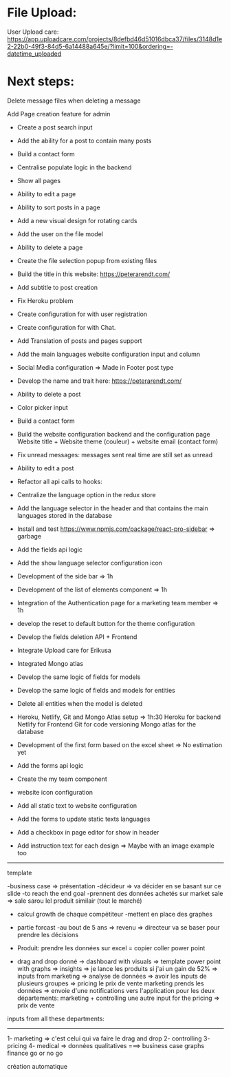 # File Upload:

User Upload care:
https://app.uploadcare.com/projects/8defbd46d51016dbca37/files/3148d1e2-22b0-49f3-84d5-6a14488a645e/?limit=100&ordering=-datetime_uploaded

# Next steps:

Delete message files when deleting a message

Add Page creation feature for admin

- Create a post search input
- Add the ability for a post to contain many posts
- Build a contact form
- Centralise populate logic in the backend
- Show all pages
- Ability to edit a page
- Ability to sort posts in a page
- Add a new visual design for rotating cards
- Add the user on the file model
- Ability to delete a page
- Create the file selection popup from existing files
- Build the title in this website: https://peterarendt.com/
- Add subtitle to post creation
- Fix Heroku problem
- Create configuration for with user registration
- Create configuration for with Chat.
- Add Translation of posts and pages support
- Add the main languages website configuration input and column
- Social Media configuration => Made in Footer post type
- Develop the name and trait here: https://peterarendt.com/
- Ability to delete a post
- Color picker input
- Build a contact form
- Build the website configuration backend and the configuration page
  Website title + Website theme (couleur) + website email (contact form)
- Fix unread messages: messages sent real time are still set as unread
- Ability to edit a post
- Refactor all api calls to hooks:
- Centralize the language option in the redux store
- Add the language selector in the header and that contains the main languages stored in the database
- Install and test https://www.npmjs.com/package/react-pro-sidebar => garbage
- Add the fields api logic
- Add the show language selector configuration icon
- Development of the side bar => 1h
- Development of the list of elements component => 1h
- Integration of the Authentication page for a marketing team member => 1h
- develop the reset to default button for the theme configuration
- Develop the fields deletion API + Frontend
- Integrate Upload care for Erikusa
- Integrated Mongo atlas

- Develop the same logic of fields for models
- Develop the same logic of fields and models for entities
- Delete all entities when the model is deleted
- Heroku, Netlify, Git and Mongo Atlas setup => 1h:30
  Heroku for backend
  Netlify for Frontend
  Git for code versioning
  Mongo atlas for the database
- Development of the first form based on the excel sheet => No estimation yet

- Add the forms api logic
- Create the my team component
- website icon configuration

- Add all static text to website configuration
- Add the forms to update static texts languages
- Add a checkbox in page editor for show in header
- Add instruction text for each design => Maybe with an image example too

---

template

-business case => présentation
-décideur => va décider en se basant sur ce slide
-to reach the end goal
-prennent des données achetés sur market sale => sale sarou lel produit similair (tout le marché)

- calcul growth de chaque compétiteur
  -mettent en place des graphes
- partie forcast
  -au bout de 5 ans => revenu => directeur va se baser pour prendre les décisions

- Produit: prendre les données sur excel = copier coller power point
- drag and drop donné -> dashboard with visuals => template power point with graphs => insights =>
  je lance les produits si j'ai un gain de 52% =>
  inputs from marketing => analyse de données => avoir les inputs de plusieurs groupes => pricing le prix de vente
  marketing prends les données => envoie d'une notifications vers l'application pour
  les deux départements: marketing + controlling
  une autre input for the pricing => prix de vente

inputs from all these departments:

---

1- marketing => c'est celui qui va faire le drag and drop
2- controlling
3- pricing
4- medical => données qualitatives
===> business case
graphs
finance
go or no go

création automatique
